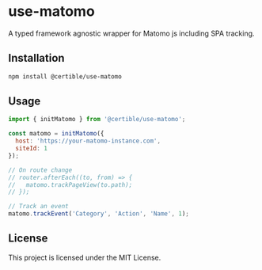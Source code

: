 # use-matomo

A typed framework agnostic wrapper for Matomo js including SPA tracking.

## Installation

```bash
npm install @certible/use-matomo
```

## Usage

```javascript
import { initMatomo } from '@certible/use-matomo';

const matomo = initMatomo({
  host: 'https://your-matomo-instance.com',
  siteId: 1
});

// On route change
// router.afterEach((to, from) => {
//   matomo.trackPageView(to.path);
// });

// Track an event
matomo.trackEvent('Category', 'Action', 'Name', 1);
```

## License

This project is licensed under the MIT License.
